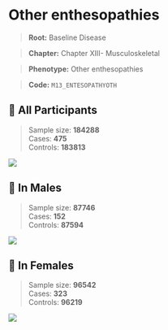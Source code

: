 # Other enthesopathies

> **Root:** Baseline Disease  

> **Chapter:** Chapter XIII- Musculoskeletal  

> **Phenotype:** Other enthesopathies  

> **Code:** `M13_ENTESOPATHYOTH`

## 🧪 All Participants  
> Sample size: **184288**  
> Cases: **475**  
> Controls: **183813**
<img src="/Disease/Figures/ALL/Baseline/M13_ENTESOPATHYOTH.png"/>
<CsvTable src="/Disease_Data/ALL/Baseline/LG_M13_ENTESOPATHYOTH.csv" label="🔍 View full results" />

## 👨 In Males  
> Sample size: **87746**  
> Cases: **152**  
> Controls: **87594**
<img src="/Disease/Figures/Male/Baseline/M13_ENTESOPATHYOTH.png"/>
<CsvTable src="/Disease_Data/Male/Baseline/LG_M13_ENTESOPATHYOTH.csv" label="🔍 View full results" />

## 👩 In Females  
> Sample size: **96542**  
> Cases: **323**  
> Controls: **96219**
<img src="/Disease/Figures/Female/Baseline/M13_ENTESOPATHYOTH.png"/>
<CsvTable src="/Disease_Data/Female/Baseline/LG_M13_ENTESOPATHYOTH.csv" label="🔍 View full results" />
